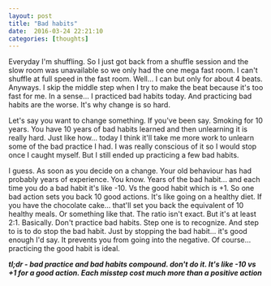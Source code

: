 ```yaml
---
layout: post
title: "Bad habits"
date:  2016-03-24 22:21:10
categories: [thoughts]
---
```

Everyday I'm shuffling. So I just got back from a shuffle session and the slow room was unavailable so we only had the one mega fast room. I can't shuffle at full speed in the fast room. Well... I can but only for about 4 beats. Anyways. I skip the middle step when I try to make the beat because it's too fast for me. In a sense... I practiced bad habits today. And practicing bad habits are the worse. It's why change is so hard.

Let's say you want to change something. If you've been say. Smoking for 10 years. You have 10 years of bad habits learned and then unlearning it is really hard. Just like how... today I think it'll take me more work to unlearn some of the bad practice I had. I was really conscious of it so I would stop once I caught myself. But I still ended up practicing a few bad habits.

I guess. As soon as you decide on a change. Your old behaviour has had probably years of experience. You know. Years of the bad habit... and each time you do a bad habit it's like -10. Vs the good habit which is +1. So one bad action sets you back 10 good actions. It's like going on a healthy diet. If you have the chocolate cake... that'll set you back the equivalent of 10 healthy meals. Or something like that. The ratio isn't exact. But it's at least 2:1. Basically. Don't practice bad habits. Step one is to recognize. And step to is to do stop the bad habit. Just by stopping the bad habit... it's good enough I'd say. It prevents you from going into the negative. Of course... practicing the good habit is ideal.

***tl;dr - bad practice and bad habits compound. don't do it. It's like -10 vs +1 for a good action. Each misstep cost much more than a positive action***
